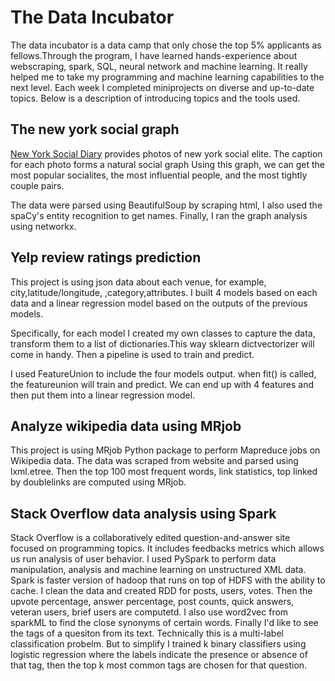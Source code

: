 # The Data Incubator
The data incubator is a data camp that only chose the top 5% applicants 
as fellows.Through the program, I have learned hands-experience 
about webscraping, spark, SQL, neural network and machine learning. 
It really helped me to take my programming and machine learning 
capabilities to the next level. Each week I completed miniprojects on
diverse and up-to-date topics. Below is a description of introducing topics
and the tools used.

## The new york social graph
[New York Social Diary](http://www.newyorksocialdiary.com/) provides photos
of new york social elite. The caption for each photo forms a natural social graph 
Using this graph, we can get the most popular socialites, the most influential
people, and the most tightly couple pairs.

The data were parsed using BeautifulSoup by scraping html, I also used the spaCy's
entity recognition to get names. Finally, I ran the graph analysis using networkx.

## Yelp review ratings prediction
This project is using json data about each venue, for example, city,latitude/longitude,
,category,attributes. I built 4 models based on each data and a linear regression
model based on the outputs of the previous models.

Specifically, for each model I created my own classes to capture the data, transform them to a list of
dictionaries.This way sklearn dictvectorizer will come in handy. Then a pipeline is used
to train and predict.

I used FeatureUnion to include the four models output. when fit() is called, the featureunion will train
and predict. We can end up with 4 features and then put them into a linear regression model.

## Analyze wikipedia data using MRjob
This project is using MRjob Python package to perform Mapreduce jobs on Wikipedia data. The data was scraped from website
and parsed using lxml.etree. Then the top 100 most frequent words, link statistics, top linked by doublelinks are computed
using MRjob.

## Stack Overflow data analysis using Spark
Stack Overflow is a collaboratively edited question-and-answer site focused on programming topics. It includes feedbacks metrics which
allows us run analysis of user behavior. I used PySpark to perform data manipulation, analysis and machine learning on unstructured XML data. Spark is faster version of hadoop that runs on top of HDFS with the ability to cache. I clean the data and created RDD for posts, users, votes. Then the upvote percentage, answer percentage, post counts, quick answers, veteran users, brief users are computetd. I also use word2vec from sparkML to find the close synonyms of certain words. Finally I'd like to see the tags of a quesiton from its text. Technically this is a multi-label classification probelm. But to simplify I trained k binary classifiers using logistic regression where the labels indicate the presence or absence of that tag, then the top k most common tags are chosen for that question.
